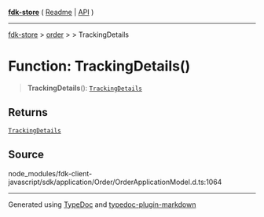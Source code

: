 [**fdk-store**](../../../README.md) ( [Readme](../../../README.md) \| [API](../../../API.md) )

---

[fdk-store](../../../API.md) > [order](../../README.md) > [<internal>](../README.md) > TrackingDetails

# Function: TrackingDetails()

> **TrackingDetails**(): [`TrackingDetails`](../type-aliases/type-alias.TrackingDetails.md)

## Returns

[`TrackingDetails`](../type-aliases/type-alias.TrackingDetails.md)

## Source

node_modules/fdk-client-javascript/sdk/application/Order/OrderApplicationModel.d.ts:1064

---

Generated using [TypeDoc](https://typedoc.org/) and [typedoc-plugin-markdown](https://www.npmjs.com/package/typedoc-plugin-markdown)
